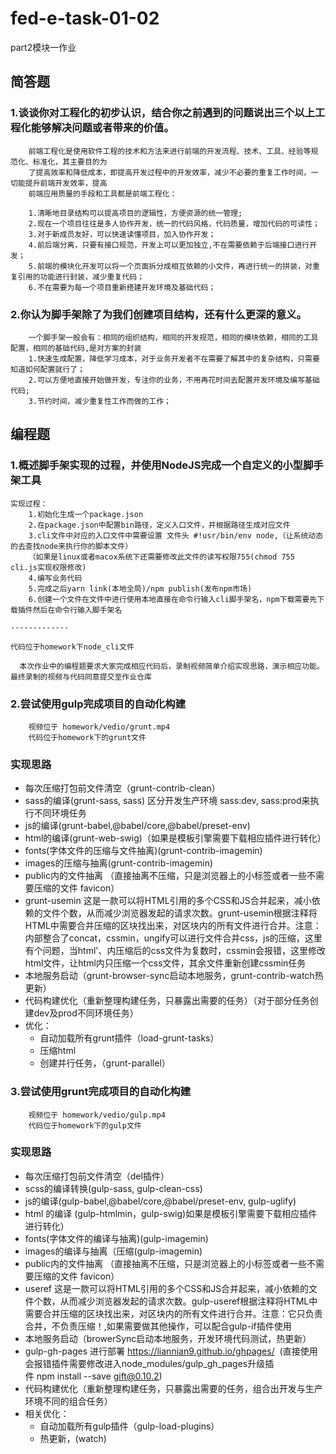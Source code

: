 <!--
 * @Description: 
 * @Author: liannian9
 * @Date: 2020-06-01 08:17:20
 * @LastEditors: liannian9
 * @LastEditTime: 2020-06-03 11:08:16
--> 

# fed-e-task-01-02
part2模块一作业

## 简答题

### 1.谈谈你对工程化的初步认识，结合你之前遇到的问题说出三个以上工程化能够解决问题或者带来的价值。

```
    前端工程化是使用软件工程的技术和方法来进行前端的开发流程、技术、工具、经验等规范化、标准化，其主要目的为
    了提高效率和降低成本，即提高开发过程中的开发效率，减少不必要的重复工作时间，一切能提升前端开发效率，提高
    前端应用质量的手段和工具都是前端工程化：

    1.清晰地目录结构可以提高项目的逻辑性，方便资源的统一管理;
    2.现在一个项目往往是多人协作开发，统一的代码风格，代码质量，增加代码的可读性；
    3.对于新成员友好，可以快速读懂项目，加入协作开发；
    4.前后端分离，只要有接口规范，开发上可以更加独立,不在需要依赖于后端接口进行开发；
    5.前端的模块化开发可以将一个页面拆分成相互依赖的小文件，再进行统一的拼装，对重复引用的功能进行封装，减少重复代码；
    6.不在需要为每一个项目重新搭建开发环境及基础代码；
```
### 2.你认为脚手架除了为我们创建项目结构，还有什么更深的意义。

```
    一个脚手架一般会有：相同的组织结构，相同的开发规范，相同的模块依赖，相同的工具配置，相同的基础代码,是对方案的封装
    1.快速生成配置，降低学习成本，对于业务开发者不在需要了解其中的复杂结构，只需要知道如何配置就行了；
    2.可以方便地直接开始做开发，专注你的业务，不用再花时间去配置开发环境及编写基础代码;
    3.节约时间，减少重复性工作而做的工作；

```

## 编程题

### 1.概述脚手架实现的过程，并使用NodeJS完成一个自定义的小型脚手架工具

```
实现过程：
    1.初始化生成一个package.json
    2.在package.json中配置bin路径，定义入口文件，并根据路径生成对应文件
    3.cli文件中对应的入口文件中需要设置 文件头 #!usr/bin/env node,（让系统动态的去查找node来执行你的脚本文件）
    （如果是linux或者macox系统下还需要修改此文件的读写权限755(chmod 755 cli.js实现权限修改)
    4.编写业务代码
    5.完成之后yarn link(本地全局)/npm publish(发布npm市场)
    6.创建一个文件在文件中进行使用本地直接在命令行输入cli脚手架名，npm下载需要先下载插件然后在命令行输入脚手架名

-------------

代码位于homework下node_cli文件

```

<!-- 2-3 题基础代码下载地址：https://github.com/lagoufed/fed-e-code/blob/master/part-02/module-01/作业案例基础代码.zip?raw=true -->
```
  本次作业中的编程题要求大家完成相应代码后，录制视频简单介绍实现思路，演示相应功能。最终录制的视频与代码同意提交至作业仓库
```

### 2.尝试使用gulp完成项目的自动化构建
```
    视频位于 homework/vedio/grunt.mp4
    代码位于homework下的grunt文件
```
### 实现思路
   - 每次压缩打包前文件清空（grunt-contrib-clean）
   - sass的编译(grunt-sass, sass) 区分开发生产环境 sass:dev, sass:prod来执行不同环境任务
   - js的编译(grunt-babel,@babel/core,@babel/preset-env)
   - html的编译(grunt-web-swig)（如果是模板引擎需要下载相应插件进行转化）
   - fonts(字体文件的压缩与文件抽离)(grunt-contrib-imagemin)
   - images的压缩与抽离(grunt-contrib-imagemin)
   - public内的文件抽离 （直接抽离不压缩，只是浏览器上的小标签或者一些不需要压缩的文件 favicon）
   - grunt-usemin 这是一款可以将HTML引用的多个CSS和JS合并起来，减小依赖的文件个数，从而减少浏览器发起的请求次数。grunt-usemin根据注释将HTML中需要合并压缩的区块找出来，对区块内的所有文件进行合并。注意：内部整合了concat，cssmin，ungify可以进行文件合并css，js的压缩，这里有个问题，当html'、内压缩后的css文件为复数时，cssmin会报错，这里修改html文件，让html内只压缩一个css文件，其余文件重新创建cssmin任务
   - 本地服务启动（grunt-browser-sync启动本地服务，grunt-contrib-watch热更新）
   - 代码构建优化（重新整理构建任务，只暴露出需要的任务）（对于部分任务创建dev及prod不同环境任务）
   - 优化：
      + 自动加载所有grunt插件（load-grunt-tasks）
      + 压缩html
      + 创建并行任务，（grunt-parallel）

### 3.尝试使用grunt完成项目的自动化构建
```
    视频位于 homework/vedio/gulp.mp4
    代码位于homework下的gulp文件
```
### 实现思路
   - 每次压缩打包前文件清空（del插件）
   - scss的编译转换(gulp-sass, gulp-clean-css)
   - js的编译(gulp-babel,@babel/core,@babel/preset-env, gulp-uglify)
   - html 的编译 (gulp-htmlmin，gulp-swig)如果是模板引擎需要下载相应插件进行转化）
   - fonts(字体文件的编译与抽离)(gulp-imagemin)
   - images的编译与抽离（压缩(gulp-imagemin)
   - public内的文件抽离 （直接抽离不压缩，只是浏览器上的小标签或者一些不需要压缩的文件 favicon）
   - useref 这是一款可以将HTML引用的多个CSS和JS合并起来，减小依赖的文件个数，从而减少浏览器发起的请求次数。gulp-useref根据注释将HTML中需要合并压缩的区块找出来，对区块内的所有文件进行合并。注意：它只负责合并，不负责压缩！,如果需要做其他操作，可以配合gulp-if插件使用
   - 本地服务启动（browerSync启动本地服务，开发环境代码测试，热更新）
   - gulp-gh-pages 进行部署 https://liannian9.github.io/ghpages/
    (直接使用会报错插件需要修改进入node_modules/gulp_gh_pages升级插件 npm install --save gift@0.10.2)
   - 代码构建优化（重新整理构建任务，只暴露出需要的任务，组合出开发与生产环境不同的组合任务）
   - 相关优化：
      + 自动加载所有gulp插件（gulp-load-plugins）
      + 热更新，(watch)